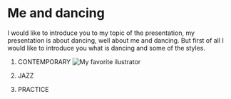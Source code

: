 
  # Me and dancing
  
  I would like to introduce you to my topic of the presentation, my presentation is about dancing, well about me and dancing. 
But first of all I would like to introduce you what is dancing and some of the styles.

1. CONTEMPORARY
![My favorite ilustrator](img/eliska-podzimkova.jpg)

2. JAZZ

3. PRACTICE
